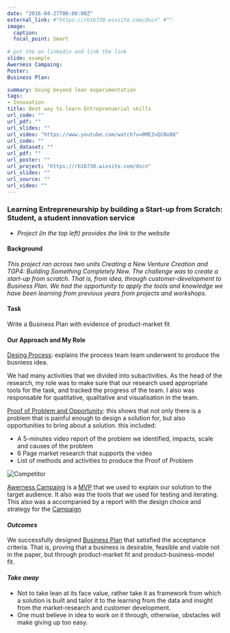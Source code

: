 ```yaml
---
date: "2016-04-27T00:00:00Z"
external_link: #"https://rb16730.wixsite.com/dscn" #""
image:
  caption: 
  focal_point: Smart
  
# put the on linkedin and link the link
slide: example
Awerness Campaing:
Poster:
Business Plan:

summary: Going beyond lean experimentation
tags:
- Innovation
title: Best way to learn Entreprenuerial skills
url_code: ""
url_pdf: ""
url_slides: ""
url_video: "https://www.youtube.com/watch?v=0ME3vQCNvB8"
url_code: ""
url_dataset: ""
url_pdf: ""
url_poster: ""
url_project: "https://rb16730.wixsite.com/dscn"
url_slides: ""
url_source: ""
url_video: ""
---
```



### Learning Entrepreneurship by building a Start-up from Scratch: Student, a student innovation service
- *Project (in the top left) provides the link to the website*


#### Background
*This project ran across two units Creating a New Venture Creation and TGP4: Building Something Completely New. The challenge was to create a start-up from scratch. That is, from idea, through customer-development to Business Plan. We had the opportunity to apply the tools and knowledge we have been learning from previous years from projects and workshops.*


#### Task 
Write a Business Plan with evidence of product-market fit

#### Our Approach and My Role

[Desing Process](https://github.com/Jo316/Sturent/blob/master/DesignDocPoster.pdf): explains the process team team underwent to produce the busniess idea.

We had many activities that we divided into subactivities. As the head of the research, my role was to make sure that our research used appropriate tools for the task, and tracked the progress of the team. I also was responsable for quatitative, qualitative and visualisation in the team.

[Proof of Problem and Opportunity](https://github.com/Jo316/Sturent/blob/master/DSCN_Report1.pdf): this shows that not only there is a problem that is painful enough to design a solution for, but also opportunities to bring about a solution. this included:
- A 5-minutes video report of the problem we identified, impacts, scale and causes of the problem
- 6 Page market research that supports the video
- List of methods and activities to produce the Proof of Problem

![Competitor](compet.jpg)

[Awerness Campaing](https://github.com/Jo316/Sturent/blob/master/AwarenessCampaignReport.pdf) is a [MVP](https://rb16730.wixsite.com/dscn) that we used to explain our solution to the target audience. It also was the tools that we used for testing and iterating.
This also was a accompanied by a report with the design choice and strategy for the [ Campaign](https://github.com/Jo316/Sturent/blob/master/AwarenessCampaignReport.pdf)


#### *Outcomes* 
We successfully designed [Business Plan](https://github.com/Jo316/Sturent/blob/master/Business-Plan%20(1).pdf) that satisfied the acceptance criteria. That is, proving that a business is desirable, feasible and viable not in the paper, but through product-market fit and product-business-model fit.


#### *Take away* 

- Not to take lean at its face value, rather take it as framework from which  a solution is built and tailor it to the learning from the data and insight from the market-research and customer development.
- One must believe in idea to work on it through, otherwise, obstacles will make giving up too easy.



